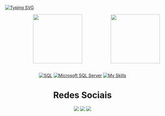  [![Typing SVG](https://readme-typing-svg.herokuapp.com?font=Kanit&pause=1000&color=61dbfbf&size=30&center=true&vCenter=true&width=1000&heigth=100&lines=Olá,+eu+sou+o+Lucas)](https://git.io/typing-svg)
 
 <div align="center">  
  <img  height="160em" src="https://github-readme-stats-sigma-five.vercel.app/api?username=lucasDBA&show_icons=true&theme=react&include_all_commits=true&count_private=true"/>
  <img align="right" height="160em" src="https://github-readme-stats-sigma-five.vercel.app/api/top-langs/?username=lucasDBA&layout=compact&langs_count=16&theme=react"/>
  <br> <br>
  <div>

  [![SQL](https://img.icons8.com/ios-filled/50/000000/sql.png)](https://icons8.com/icon/3764/sql)
  [![Microsoft SQL Server](https://img.icons8.com/color/48/000000/microsoft-sql-server.png)](https://icons8.com/icon/laYYF3dV0Iew/microsoft-sql-server)
  [![My Skills](https://skillicons.dev/icons?i=mysql,postgres,mongodb,aws,cs,git&theme=dark)](https://skillicons.dev)
 
  <div align="center">
   <h1 align="center">Redes Sociais</h1>
     <a href = "mailto: lucaswolf1323@gmail.com"><img src="https://img.shields.io/badge/-Gmail-%23333?style=for-the-badge&logo=gmail&logoColor=white" target="_blank"></a>
     <a href = "https://www.linkedin.com/in/lucas-lobo-17169b259/"><img src="https://img.shields.io/badge/-LinkedIn-%230077B5?style=for-the-badge&logo=linkedin&logoColor=white" target="_blank"></a>
     <a href = "https://www.instagram.com/lucasflobo_/"><img src="https://img.shields.io/badge/Instagram-E4405F?style=for-the-badge&logo=instagram&logoColor=white" target="_blank"></a>
  </div>


